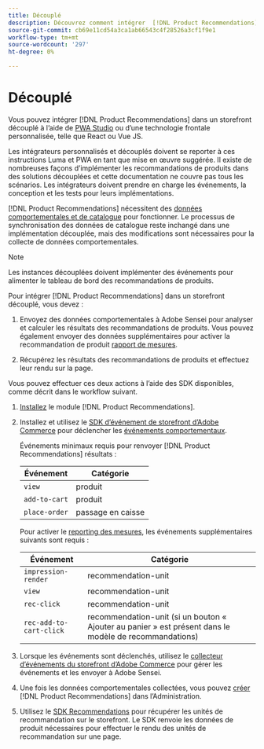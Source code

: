 ```yaml
---
title: Découplé
description: Découvrez comment intégrer  [!DNL Product Recommendations]  dans un storefront découplé.
source-git-commit: cb69e11cd54a3ca1ab66543c4f28526a3cf1f9e1
workflow-type: tm+mt
source-wordcount: '297'
ht-degree: 0%

---
```


# Découplé

Vous pouvez intégrer [!DNL Product Recommendations] dans un storefront découplé à l’aide de [PWA Studio](https://developer.adobe.com/commerce/pwa-studio/) ou d’une technologie frontale personnalisée, telle que React ou Vue JS.

Les intégrateurs personnalisés et découplés doivent se reporter à ces instructions Luma et PWA en tant que mise en œuvre suggérée. Il existe de nombreuses façons d’implémenter les recommandations de produits dans des solutions découplées et cette documentation ne couvre pas tous les scénarios. Les intégrateurs doivent prendre en charge les événements, la conception et les tests pour leurs implémentations.

[!DNL Product Recommendations] nécessitent des [données comportementales et de catalogue](https://experienceleague.adobe.com/docs/commerce/product-recommendations/developer/development-overview.html?lang=fr) pour fonctionner. Le processus de synchronisation des données de catalogue reste inchangé dans une implémentation découplée, mais des modifications sont nécessaires pour la collecte de données comportementales.

>[!NOTE]
>
>Les instances découplées doivent implémenter des événements pour alimenter le tableau de bord des recommandations de produits.

Pour intégrer [!DNL Product Recommendations] dans un storefront découplé, vous devez :

1. Envoyez des données comportementales à Adobe Sensei pour analyser et calculer les résultats des recommandations de produits. Vous pouvez également envoyer des données supplémentaires pour activer la recommandation de produit [rapport de mesures](workspace.md).

1. Récupérez les résultats des recommandations de produits et effectuez leur rendu sur la page.

Vous pouvez effectuer ces deux actions à l’aide des SDK disponibles, comme décrit dans le workflow suivant.

1. [Installez](install-configure.md) le module [!DNL Product Recommendations].

1. Installez et utilisez le [SDK d’événement de storefront d’Adobe Commerce](https://developer.adobe.com/commerce/services/shared-services/storefront-events/sdk/) pour déclencher les [événements comportementaux](https://experienceleague.adobe.com/docs/commerce/product-recommendations/developer/events.html?lang=fr).

   Événements minimaux requis pour renvoyer [!DNL Product Recommendations] résultats :

   | Événement | Catégorie |
   |--- | ---|
   | `view` | produit |
   | `add-to-cart` | produit |
   | `place-order` | passage en caisse |

   Pour activer le [reporting des mesures](workspace.md), les événements supplémentaires suivants sont requis :

   | Événement | Catégorie |
   |--- | ---|
   | `impression-render` | recommendation-unit |
   | `view` | recommendation-unit |
   | `rec-click` | recommendation-unit |
   | `rec-add-to-cart-click` | recommendation-unit (si un bouton « Ajouter au panier » est présent dans le modèle de recommandations) |

1. Lorsque les événements sont déclenchés, utilisez le [collecteur d’événements du storefront d’Adobe Commerce](https://developer.adobe.com/commerce/services/shared-services/storefront-events/collector/) pour gérer les événements et les envoyer à Adobe Sensei.

1. Une fois les données comportementales collectées, vous pouvez [créer](create.md) [!DNL Product Recommendations] dans l’Administration.

1. Utilisez le [SDK Recommendations](https://developer.adobe.com/commerce/services/product-recommendations/) pour récupérer les unités de recommandation sur le storefront. Le SDK renvoie les données de produit nécessaires pour effectuer le rendu des unités de recommandation sur une page.
